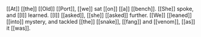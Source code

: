 [[At]] [[the]] [[Old]] [[Port]], [[we]] sat [[on]] [[a]] [[bench]]. [[She]] spoke, and [[I]] learned. [[I]] [[asked]], [[she]] [[asked]] further. [[We]] [[leaned]] [[into]] mystery, and tackled [[the]] [[snake]], [[fang]] and [[venom]], [[as]] it [[was]].